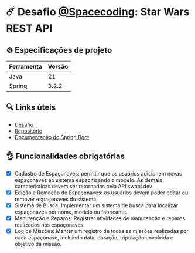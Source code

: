 # ☄️ Desafio [@Spacecoding](https://instagram.com/spacecoding): Star Wars REST API

## ⚙️ Especificações de projeto

| Ferramenta | Versão |
|------------|--------|
| Java       | 21     |
| Spring     | 3.2.2  |


## 🔍 Links úteis
- [Desafio](https://www.instagram.com/p/C0RrCBeADCW/)
- [Repositório](https://github.com/MrXacx/spacefleet)
- [Documentação do Spring Boot](https://docs.spring.io/spring-boot/docs/current/reference/htmlsingle/)

## 👌 Funcionalidades obrigatórias

- [X] Cadastro de Espaçonaves: permitir que os usuários adicionem novas espaçonaves ao sistema especificando o modelo. As demais características devem ser retornadas pela API swapi.dev
- [X] Edição e Remoção de Espaçonaves: os usuários devem poder editar ou remover espaçonaves do sistema.
- [X] Sistema de Busca: Implementar um sistema de busca para localizar espaçonaves por nome, modelo ou fabricante.
- [X] Manutenção e Reparos: Registrar atividades de manutenção e reparos realizados nas espaçonaves.
- [X] Log de Missões: Manter um registro de todas as missões realizadas por cada espaçonave, incluindo data, duração,
  tripulação envolvida e objetivo da missão.
